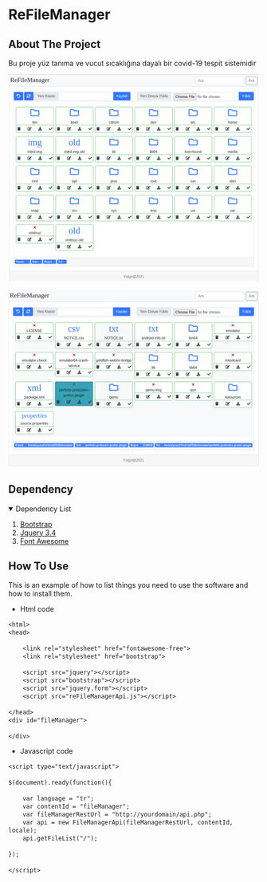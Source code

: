 
# ReFileManager

## About The Project

Bu proje yüz tanıma ve vucut sıcaklığına dayalı bir covid-19 tespit sistemidir


![screenshot](screenshot/Screenshot1.png)

![screenshot](screenshot/Screenshot.png)

## Dependency

<details open="open">
  <summary> Dependency List </summary>
  <ol>
    <li>
      <a href="https://getbootstrap.com/docs/4.0/getting-started/introduction/">Bootstrap</a>
    </li>
    <li>
      <a href="https://jquery.com/download/">Jquery 3.4</a>
    </li>
    <li><a href="https://fontawesome.com/">Font Awesome</a></li>
  </ol>
</details>


## How To Use

This is an example of how to list things you need to use the software and how to install them.
    
* Html code
```
<html>
<head>

    <link rel="stylesheet" href="fontawesome-free">
    <link rel="stylesheet" href="bootstrap">
    
    <script src="jquery"></script>
    <script src="bootstrap"></script>
    <script src="jquery.form"></script>
    <script src="reFileManagerApi.js"></script>
    
</head>
<div id="fileManager">
    
</div>

```

* Javascript code
```
<script type="text/javascript">

$(document).ready(function(){

    var language = "tr";
    var contentId = "fileManager";
    var fileManagerRestUrl = "http://yourdomain/api.php";
    var api = new FileManagerApi(fileManagerRestUrl, contentId, locale);
    api.getFileList("/");
    
});
    
</script>

```